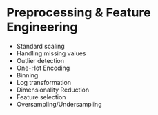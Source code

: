 # Preprocessing & Feature Engineering
* Standard scaling
* Handling missing values
* Outlier detection
* One-Hot Encoding
* Binning
* Log transformation
* Dimensionality Reduction
* Feature selection
* Oversampling/Undersampling
